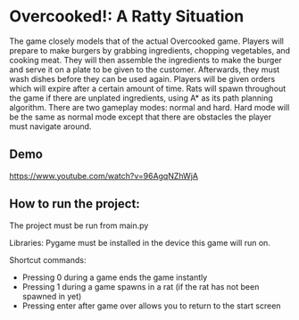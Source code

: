 # Overcooked!: A Ratty Situation
The game closely models that of the actual Overcooked game. Players will prepare to make burgers by grabbing ingredients, chopping vegetables, and cooking meat. They will then assemble the ingredients to make the burger and serve it on a plate to be given to the customer. Afterwards, they must wash dishes before they can be used again. Players will be given orders which will expire after a certain amount of time. Rats will spawn throughout the game if there are unplated ingredients, using A* as its path planning algorithm. There are two gameplay modes: normal and hard. Hard mode will be the same as normal mode except that there are obstacles the player must navigate around.

## Demo
https://www.youtube.com/watch?v=96AgqNZhWjA

## How to run the project:
The project must be run from main.py

Libraries:
Pygame must be installed in the device this game will run on.

Shortcut commands:
- Pressing 0 during a game ends the game instantly
- Pressing 1 during a game spawns in a rat (if the rat has not been spawned in yet)
- Pressing enter after game over allows you to return to the start screen 
